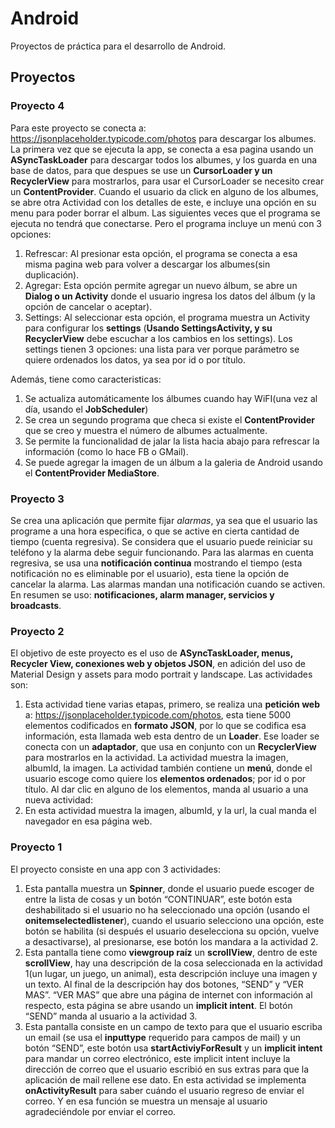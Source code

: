 # Android
Proyectos de práctica para el desarrollo de Android. 

## Proyectos ##

### Proyecto 4 ###
Para este proyecto se conecta a: https://jsonplaceholder.typicode.com/photos para descargar los albumes. 
La primera vez que se ejecuta la app, se conecta a esa pagina usando un **ASyncTaskLoader** para descargar todos los albumes, 
y los guarda en una base de datos, para que despues se use un **CursorLoader y un RecyclerView**
para mostrarlos, para usar el CursorLoader se necesito crear un **ContentProvider**.
Cuando el usuario da click en alguno de los albumes, se abre otra Actividad con los
detalles de este, e incluye una opción en su menu para poder borrar el album.
Las siguientes veces que el programa se ejecuta no tendrá que conectarse. Pero el programa incluye 
un menú con 3 opciones:
1. Refrescar: Al presionar esta opción, el programa se conecta a esa misma pagina web
para volver a descargar los albumes(sin duplicación).
2. Agregar: Esta opción permite agregar un nuevo álbum, se abre un **Dialog o un
Activity** donde el usuario ingresa los datos del álbum (y la opción de cancelar o aceptar).
3. Settings: Al seleccionar esta opción, el programa muestra un Activity para configurar los
**settings** (**Usando SettingsActivity, y su RecyclerView** debe escuchar a los cambios en los
settings). Los settings tienen 3 opciones: una lista para ver porque parámetro se quiere ordenados los datos, 
ya sea por id o por título. 

Además, tiene como caracteristicas:
1. Se actualiza automáticamente los álbumes cuando hay WiFI(una vez al día, usando el **JobScheduler**)
2. Se crea un segundo programa que checa si existe el **ContentProvider** que se creo y muestra el número de albumes actualmente.
3. Se permite la funcionalidad de jalar la lista hacia abajo para refrescar la información (como lo hace FB
o GMail).
4. Se puede agregar la imagen de un álbum a la galeria de Android usando el
**ContentProvider MediaStore**.

### Proyecto 3 ###
Se crea una aplicación que permite fijar *alarmas*, ya sea que el usuario las programe a una hora especifica, o que se active 
en cierta cantidad de tiempo (cuenta regresiva). Se considera que el usuario puede reiniciar su teléfono y la alarma debe seguir
funcionando.
Para las alarmas en cuenta regresiva, se usa una **notificación continua** mostrando el tiempo
(esta notificación no es eliminable por el usuario), esta tiene la opción de cancelar la alarma.
Las alarmas mandan una notificación cuando se activen.
En resumen se uso: **notificaciones, alarm manager, servicios y broadcasts**.

### Proyecto 2 ###
El objetivo de este proyecto es el uso de **ASyncTaskLoader, menus, Recycler View, conexiones web
y objetos JSON**, en adición del uso de Material Design y assets para modo portrait y landscape. Las actividades son:
1. Esta actividad tiene varias etapas, primero, se realiza una **petición web** a:
https://jsonplaceholder.typicode.com/photos, esta tiene 5000 elementos codificados en **formato
JSON**, por lo que se codifica esa información, esta llamada web esta dentro de un **Loader**. 
Ese loader se conecta con un **adaptador**, que usa en conjunto con un **RecyclerView** para mostrarlos en la actividad. 
La actividad muestra la imagen, albumId, la imagen. La actividad también contiene un **menú**, donde el usuario escoge 
como quiere los **elementos ordenados**; por id o por título. Al dar clic en alguno de los elementos, manda al usuario a una 
nueva actividad:
2. En esta actividad muestra la imagen, albumId, y la url, la cual manda el navegador en esa página web.

### Proyecto 1 ###
El proyecto consiste en una app con 3 actividades:
1. Esta pantalla muestra un **Spinner**, donde el usuario puede escoger de entre la lista de
cosas y un botón “CONTINUAR”, este botón esta deshabilitado si el usuario no ha seleccionado una opción (usando el
**onitemselectedlistener**), cuando el usuario selecciono una opción, este botón se habilita (si
después el usuario deselecciona su opción, vuelve a desactivarse), al presionarse, ese botón
los mandara a la actividad 2.
2. Esta pantalla tiene como **viewgroup raíz** un **scrollView**, dentro de este **scrollView**, hay una
descripción de la cosa seleccionada en la actividad 1(un lugar, un juego, un animal), esta
descripción incluye una imagen y un texto. Al final de la descripción hay dos botones, “SEND” y
“VER MAS”. “VER MAS” que abre una página de internet con información al respecto, esta página se abre usando 
un **implicit intent**. El botón “SEND” manda al usuario a la actividad 3.
3. Esta pantalla consiste en un campo de texto para que el usuario escriba un email (se usa el
**inputtype** requerido para campos de mail) y un botón “SEND”, este botón usa
**startActiviyForResult** y un **implicit intent** para mandar un correo electrónico, este implicit intent
incluye la dirección de correo que el usuario escribió en sus extras para que la aplicación de
mail rellene ese dato. En esta actividad se implementa **onActivityResult** para saber cuándo el
usuario regreso de enviar el correo. Y en esa función se muestra un mensaje al usuario
agradeciéndole por enviar el correo.
